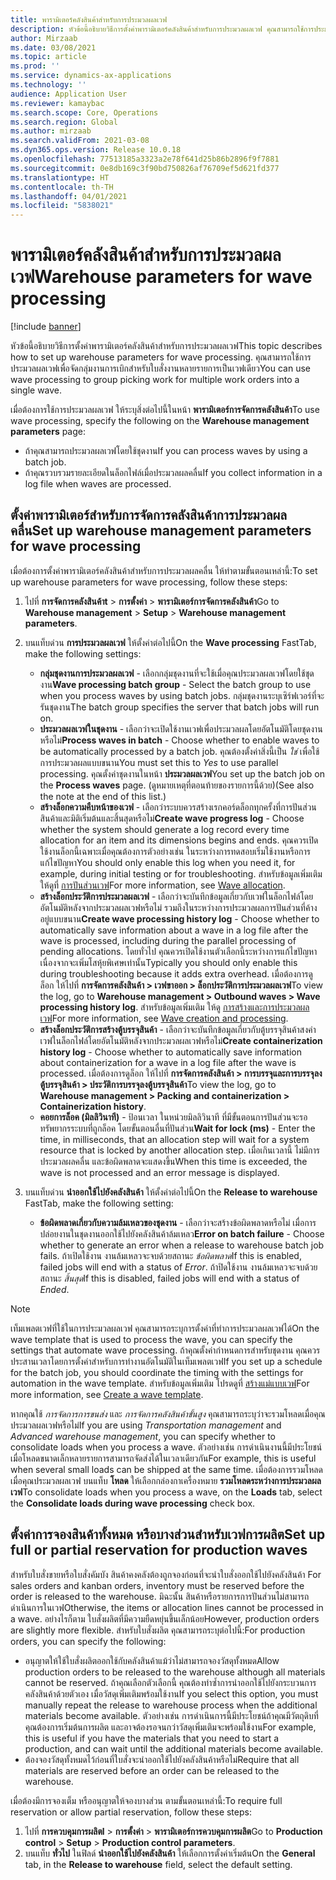 ```yaml
---
title: พารามิเตอร์คลังสินค้าสำหรับการประมวลผลเวฟ
description: หัวข้อนี้อธิบายวิธีการตั้งค่าพารามิเตอร์คลังสินค้าสำหรับการประมวลผลเวฟ คุณสามารถใช้การประมวลผลเวฟเพื่อจัดกลุ่มงานการเบิกสำหรับใบสั่งงานหลายรายการเป็นเวฟเดียว
author: Mirzaab
ms.date: 03/08/2021
ms.topic: article
ms.prod: ''
ms.service: dynamics-ax-applications
ms.technology: ''
audience: Application User
ms.reviewer: kamaybac
ms.search.scope: Core, Operations
ms.search.region: Global
ms.author: mirzaab
ms.search.validFrom: 2021-03-08
ms.dyn365.ops.version: Release 10.0.18
ms.openlocfilehash: 77513185a3323a2e78f641d25b86b2896f9f7881
ms.sourcegitcommit: 0e8db169c3f90bd750826af76709ef5d621fd377
ms.translationtype: HT
ms.contentlocale: th-TH
ms.lasthandoff: 04/01/2021
ms.locfileid: "5838021"
---
```

# <a name="warehouse-parameters-for-wave-processing"></a><span data-ttu-id="cb2ce-104">พารามิเตอร์คลังสินค้าสำหรับการประมวลผลเวฟ</span><span class="sxs-lookup"><span data-stu-id="cb2ce-104">Warehouse parameters for wave processing</span></span>

[!include [banner](../includes/banner.md)]

<span data-ttu-id="cb2ce-105">หัวข้อนี้อธิบายวิธีการตั้งค่าพารามิเตอร์คลังสินค้าสำหรับการประมวลผลเวฟ</span><span class="sxs-lookup"><span data-stu-id="cb2ce-105">This topic describes how to set up warehouse parameters for wave processing.</span></span> <span data-ttu-id="cb2ce-106">คุณสามารถใช้การประมวลผลเวฟเพื่อจัดกลุ่มงานการเบิกสำหรับใบสั่งงานหลายรายการเป็นเวฟเดียว</span><span class="sxs-lookup"><span data-stu-id="cb2ce-106">You can use wave processing to group picking work for multiple work orders into a single wave.</span></span>

<span data-ttu-id="cb2ce-107">เมื่อต้องการใช้การประมวลผลเวฟ ให้ระบุสิ่งต่อไปนี้ในหน้า **พารามิเตอร์การจัดการคลังสินค้า**</span><span class="sxs-lookup"><span data-stu-id="cb2ce-107">To use wave processing, specify the following on the **Warehouse management parameters** page:</span></span>

- <span data-ttu-id="cb2ce-108">ถ้าคุณสามารถประมวลผลเวฟโดยใช้ชุดงาน</span><span class="sxs-lookup"><span data-stu-id="cb2ce-108">If you can process waves by using a batch job.</span></span>
- <span data-ttu-id="cb2ce-109">ถ้าคุณรวบรวมรายละเอียดในล็อกไฟล์เมื่อประมวลผลคลื่น</span><span class="sxs-lookup"><span data-stu-id="cb2ce-109">If you collect information in a log file when waves are processed.</span></span>

## <a name="set-up-warehouse-management-parameters-for-wave-processing"></a><span data-ttu-id="cb2ce-110">ตั้งค่าพารามิเตอร์สำหรับการจัดการคลังสินค้าการประมวลผลคลื่น</span><span class="sxs-lookup"><span data-stu-id="cb2ce-110">Set up warehouse management parameters for wave processing</span></span>

<span data-ttu-id="cb2ce-111">เมื่อต้องการตั้งค่าพารามิเตอร์คลังสินค้าสำหรับการประมวลผลคลื่น ให้ทำตามขั้นตอนเหล่านี้:</span><span class="sxs-lookup"><span data-stu-id="cb2ce-111">To set up warehouse parameters for wave processing, follow these steps:</span></span>

1. <span data-ttu-id="cb2ce-112">ไปที่ **การจัดการคลังสินค้าt** \> **การตั้งค่า** \> **พารามิเตอร์การจัดการคลังสินค้า**</span><span class="sxs-lookup"><span data-stu-id="cb2ce-112">Go to **Warehouse management** \> **Setup** \> **Warehouse management parameters**.</span></span>

1. <span data-ttu-id="cb2ce-113">บนแท็บด่วน **การประมวลผลเวฟ** ให้ตั้งค่าต่อไปนี้</span><span class="sxs-lookup"><span data-stu-id="cb2ce-113">On the **Wave processing** FastTab, make the following settings:</span></span>

    - <span data-ttu-id="cb2ce-114">**กลุ่มชุดงานการประมวลผลเวฟ** - เลือกกลุ่มชุดงานที่จะใช้เมื่อคุณประมวลผลเวฟโดยใช้ชุดงาน</span><span class="sxs-lookup"><span data-stu-id="cb2ce-114">**Wave processing batch group** - Select the batch group to use when you process waves by using batch jobs.</span></span> <span data-ttu-id="cb2ce-115">กลุ่มชุดงานระบุเซิร์ฟเวอร์ที่จะรันชุดงาน</span><span class="sxs-lookup"><span data-stu-id="cb2ce-115">The batch group specifies the server that batch jobs will run on.</span></span>
    - <span data-ttu-id="cb2ce-116">**ประมวลผลเวฟในชุดงาน** - เลือกว่าจะเปิดใช้งานเวฟเพื่อประมวลผลโดยอัตโนมัติโดยชุดงานหรือไม่</span><span class="sxs-lookup"><span data-stu-id="cb2ce-116">**Process waves in batch** - Choose whether to enable waves to be automatically processed by a batch job.</span></span> <span data-ttu-id="cb2ce-117">คุณต้องตั้งค่าสิ่งนี้เป็น *ใช่* เพื่อใช้การประมวลผลแบบขนาน</span><span class="sxs-lookup"><span data-stu-id="cb2ce-117">You must set this to *Yes* to use parallel processing.</span></span> <span data-ttu-id="cb2ce-118">คุณตั้งค่าชุดงานในหน้า **ประมวลผลเวฟ**</span><span class="sxs-lookup"><span data-stu-id="cb2ce-118">You set up the batch job on the **Process waves** page.</span></span> <span data-ttu-id="cb2ce-119">(ดูหมายเหตุที่ตอนท้ายของรายการนี้ด้วย)</span><span class="sxs-lookup"><span data-stu-id="cb2ce-119">(See also the note at the end of this list.)</span></span>
    - <span data-ttu-id="cb2ce-120">**สร้างล็อกความคืบหน้าของเวฟ** - เลือกว่าระบบควรสร้างเรกคอร์ดล็อกทุกครั้งที่การปันส่วนสินค้าและมิติเริ่มต้นและสิ้นสุดหรือไม่</span><span class="sxs-lookup"><span data-stu-id="cb2ce-120">**Create wave progress log** - Choose whether the system should generate a log record every time allocation for an item and its dimensions begins and ends.</span></span> <span data-ttu-id="cb2ce-121">คุณควรเปิดใช้งานล็อกนี้เฉพาะเมื่อคุณต้องการตัวอย่างเช่น ในระหว่างการทดสอบเริ่มใช้งานหรือการแก้ไขปัญหา</span><span class="sxs-lookup"><span data-stu-id="cb2ce-121">You should only enable this log when you need it, for example, during initial testing or for troubleshooting.</span></span> <span data-ttu-id="cb2ce-122">สำหรับข้อมูลเพิ่มเติม ให้ดูที่ [การปันส่วนเวฟ](wave-allocation-method.md)</span><span class="sxs-lookup"><span data-stu-id="cb2ce-122">For more information, see [Wave allocation](wave-allocation-method.md).</span></span>
    - <span data-ttu-id="cb2ce-123">**สร้างล็อกประวัติการประมวลผลเวฟ** - เลือกว่าจะบันทึกข้อมูลเกี่ยวกับเวฟในล็อกไฟล์โดยอัตโนมัติหลังจากประมวลผลเวฟหรือไม่ รวมถึงในระหว่างการประมวลผลการปันส่วนที่ค้างอยู่แบบขนาน</span><span class="sxs-lookup"><span data-stu-id="cb2ce-123">**Create wave processing history log** - Choose whether to automatically save information about a wave in a log file after the wave is processed, including during the parallel processing of pending allocations.</span></span> <span data-ttu-id="cb2ce-124">โดยทั่วไป คุณควรเปิดใช้งานตัวเลือกนี้ระหว่างการแก้ไขปัญหาเนื่องจากจะเพิ่มโสหุ้ยพิเศษเท่านั้น</span><span class="sxs-lookup"><span data-stu-id="cb2ce-124">Typically you should only enable this during troubleshooting because it adds extra overhead.</span></span> <span data-ttu-id="cb2ce-125">เมื่อต้องการดูล็อก ให้ไปที่ **การจัดการคลังสินค้า \> เวฟขาออก \> ล็อกประวัติการประมวลผลเวฟ**</span><span class="sxs-lookup"><span data-stu-id="cb2ce-125">To view the log, go to **Warehouse management \> Outbound waves \> Wave processing history log**.</span></span> <span data-ttu-id="cb2ce-126">สำหรับข้อมูลเพิ่มเติม ให้ดู [การสร้างและการประมวลผลเวฟ](wave-processing.md)</span><span class="sxs-lookup"><span data-stu-id="cb2ce-126">For more information, see [Wave creation and processing](wave-processing.md).</span></span>
    - <span data-ttu-id="cb2ce-127">**สร้างล็อกประวัติการสร้างตู้บรรจุสินค้า** - เลือกว่าจะบันทึกข้อมูลเกี่ยวกับตู้บรรจุสินค้าสงค่าเวฟในล็อกไฟล์โดยอัตโนมัติหลังจากประมวลผลเวฟหรือไม่</span><span class="sxs-lookup"><span data-stu-id="cb2ce-127">**Create containerization history log** - Choose whether to automatically save information about containerization for a wave in a log file after the wave is processed.</span></span> <span data-ttu-id="cb2ce-128">เมื่อต้องการดูล็อก ให้ไปที่ **การจัดการคลังสินค้า \> การบรรจุและการบรรจุลงตู้บรรจุสินค้า \> ประวัติการบรรจุลงตู้บรรจุสินค้า**</span><span class="sxs-lookup"><span data-stu-id="cb2ce-128">To view the log, go to **Warehouse management \> Packing and containerization \> Containerization history**.</span></span>
    - <span data-ttu-id="cb2ce-129">**คอยการล็อค (มิลลิวินาที)** - ป้อนเวลา ในหน่วยมิลลิวินาที ที่มีขั้นตอนการปันส่วนจะรอทรัพยากรระบบที่ถูกล็อค โดยขั้นตอนอื่นที่ปันส่วน</span><span class="sxs-lookup"><span data-stu-id="cb2ce-129">**Wait for lock (ms)** - Enter the time, in milliseconds, that an allocation step will wait for a system resource that is locked by another allocation step.</span></span> <span data-ttu-id="cb2ce-130">เมื่อเกินเวลานี้ ไม่มีการประมวลผลคลื่น และข้อผิดพลาดจะแสดงขึ้น</span><span class="sxs-lookup"><span data-stu-id="cb2ce-130">When this time is exceeded, the wave is not processed and an error message is displayed.</span></span>

1. <span data-ttu-id="cb2ce-131">บนแท็บด่วน **นำออกใช้ไปยังคลังสินค้า** ให้ตั้งค่าต่อไปนี้</span><span class="sxs-lookup"><span data-stu-id="cb2ce-131">On the **Release to warehouse** FastTab, make the following setting:</span></span>

    - <span data-ttu-id="cb2ce-132">**ข้อผิดพลาดเกี่ยวกับความล้มเหลวของชุดงาน** - เลือกว่าจะสร้างข้อผิดพลาดหรือไม่ เมื่อการปล่อยงานในชุดงานออกใช้ไปยังคลังสินค้าล้มเหลว</span><span class="sxs-lookup"><span data-stu-id="cb2ce-132">**Error on batch failure** - Choose whether to generate an error when a release to warehouse batch job fails.</span></span> <span data-ttu-id="cb2ce-133">ถ้าเปิดใช้งาน งานล้มเหลวจะจบด้วยสถานะ *ข้อผิดพลาด*</span><span class="sxs-lookup"><span data-stu-id="cb2ce-133">If this is enabled, failed jobs will end with a status of *Error*.</span></span> <span data-ttu-id="cb2ce-134">ถ้าปิดใช้งาน งานล้มเหลวจะจบด้วยสถานะ *สิ้นสุด*</span><span class="sxs-lookup"><span data-stu-id="cb2ce-134">If this is disabled, failed jobs will end with a status of *Ended*.</span></span>

> [!NOTE]
> <span data-ttu-id="cb2ce-135">เท็มเพลตเวฟที่ใช้ในการประมวลผลเวฟ คุณสามารถระบุการตั้งค่าที่ทำการประมวลผลเวฟได้</span><span class="sxs-lookup"><span data-stu-id="cb2ce-135">On the wave template that is used to process the wave, you can specify the settings that automate wave processing.</span></span> <span data-ttu-id="cb2ce-136">ถ้าคุณตั้งค่ากำหนดการสำหรับชุดงาน คุณควรประสานเวลาโดยการตั้งค่าสำหรับการทำงานอัตโนมัติในเท็มเพลตเวฟ</span><span class="sxs-lookup"><span data-stu-id="cb2ce-136">If you set up a schedule for the batch job, you should coordinate the timing with the settings for automation in the wave template.</span></span> <span data-ttu-id="cb2ce-137">สำหรับข้อมูลเพิ่มเติม โปรดดูที่ [สร้างแม่แบบเวฟ](wave-templates.md)</span><span class="sxs-lookup"><span data-stu-id="cb2ce-137">For more information, see [Create a wave template](wave-templates.md).</span></span>
>
> <span data-ttu-id="cb2ce-138">หากคุณใช้ *การจัดการการขนส่ง* และ *การจัดการคลังสินค้าขั้นสูง* คุณสามารถระบุว่าจะรวมโหลดเมื่อคุณประมวลผลเวฟหรือไม่</span><span class="sxs-lookup"><span data-stu-id="cb2ce-138">If you are using *Transportation management* and *Advanced warehouse management*, you can specify whether to consolidate loads when you process a wave.</span></span> <span data-ttu-id="cb2ce-139">ตัวอย่างเช่น การดำเนินงานนี้มีประโยชน์เมื่อโหลดขนาดเล็กหลายรายการสามารถจัดส่งได้ในเวลาเดียวกัน</span><span class="sxs-lookup"><span data-stu-id="cb2ce-139">For example, this is useful when several small loads can be shipped at the same time.</span></span> <span data-ttu-id="cb2ce-140">เมื่อต้องการรวมโหลดเมื่อคุณประมวลผลเวฟ บนแท็บ **โหลด** ให้เลือกกล่องกาเครื่องหมาย **รวมโหลดระหว่างการประมวลผลเวฟ**</span><span class="sxs-lookup"><span data-stu-id="cb2ce-140">To consolidate loads when you process a wave, on the **Loads** tab, select the **Consolidate loads during wave processing** check box.</span></span></P>

## <a name="set-up-full-or-partial-reservation-for-production-waves"></a><span data-ttu-id="cb2ce-141">ตั้งค่าการจองสินค้าทั้งหมด หรือบางส่วนสำหรับเวฟการผลิต</span><span class="sxs-lookup"><span data-stu-id="cb2ce-141">Set up full or partial reservation for production waves</span></span>

<span data-ttu-id="cb2ce-142">สำหรับใบสั่งขายหรือใบสั่งคัมบัง สินค้าคงคลังต้องถูกจองก่อนที่จะนำใบสั่งออกใช้ไปยังคลังสินค้า </span><span class="sxs-lookup"><span data-stu-id="cb2ce-142">For sales orders and kanban orders, inventory must be reserved before the order is released to the warehouse.</span></span> <span data-ttu-id="cb2ce-143">มิฉะนั้น สินค้าหรือรายการการปันส่วนไม่สามารถดำเนินการในเวฟ</span><span class="sxs-lookup"><span data-stu-id="cb2ce-143">Otherwise, the items or allocation lines cannot be processed in a wave.</span></span> <span data-ttu-id="cb2ce-144">อย่างไรก็ตาม ใบสั่งผลิตที่มีความยืดหยุ่นขึ้นเล็กน้อย</span><span class="sxs-lookup"><span data-stu-id="cb2ce-144">However, production orders are slightly more flexible.</span></span> <span data-ttu-id="cb2ce-145">สำหรับใบสั่งผลิต คุณสามารถระบุต่อไปนี้:</span><span class="sxs-lookup"><span data-stu-id="cb2ce-145">For production orders, you can specify the following:</span></span>

- <span data-ttu-id="cb2ce-146">อนุญาตให้ใช้ใบสั่งผลิตออกใช้กับคลังสินค้าแม้ว่าไม่สามารถจองวัสดุทั้งหมด</span><span class="sxs-lookup"><span data-stu-id="cb2ce-146">Allow production orders to be released to the warehouse although all materials cannot be reserved.</span></span> <span data-ttu-id="cb2ce-147">ถ้าคุณเลือกตัวเลือกนี้ คุณต้องทำซ้ำการนำออกใช้ไปยังกระบวนการคลังสินค้าด้วยตัวเอง เมื่อวัสดุเพิ่มเติมพร้อมใช้งาน</span><span class="sxs-lookup"><span data-stu-id="cb2ce-147">If you select this option, you must manually repeat the release to warehouse process when the additional materials become available.</span></span> <span data-ttu-id="cb2ce-148">ตัวอย่างเช่น การดำเนินการนี้มีประโยชน์ถ้าคุณมีวัตถุดิบที่คุณต้องการเริ่มต้นการผลิต และอาจต้องรอจนกว่าวัสดุเพิ่มเติมจะพร้อมใช้งาน</span><span class="sxs-lookup"><span data-stu-id="cb2ce-148">For example, this is useful if you have the materials that you need to start a production, and can wait until the additional materials become available.</span></span>
- <span data-ttu-id="cb2ce-149">ต้องจองวัสดุทั้งหมดไว้ก่อนที่ใบสั่งจะนำออกใช้ไปยังคลังสินค้าหรือไม่</span><span class="sxs-lookup"><span data-stu-id="cb2ce-149">Require that all materials are reserved before an order can be released to the warehouse.</span></span>

<span data-ttu-id="cb2ce-150">เมื่อต้องมีการจองเต็ม หรืออนุญาตให้จองบางส่วน ตามขั้นตอนเหล่านี้:</span><span class="sxs-lookup"><span data-stu-id="cb2ce-150">To require full reservation or allow partial reservation, follow these steps:</span></span>

1. <span data-ttu-id="cb2ce-151">ไปที่ **การควบคุมการผลิตl** \> **การตั้งค่า** \> **พารามิเตอร์การควบคุมการผลิต**</span><span class="sxs-lookup"><span data-stu-id="cb2ce-151">Go to **Production control** \> **Setup** \> **Production control parameters**.</span></span>
1. <span data-ttu-id="cb2ce-152">บนแท็บ **ทั่วไป** ในฟิลด์ **นำออกใช้ไปยังคลังสินค้า** ให้เลือกการตั้งค่าเริ่มต้น</span><span class="sxs-lookup"><span data-stu-id="cb2ce-152">On the **General** tab, in the **Release to warehouse** field, select the default setting.</span></span>
